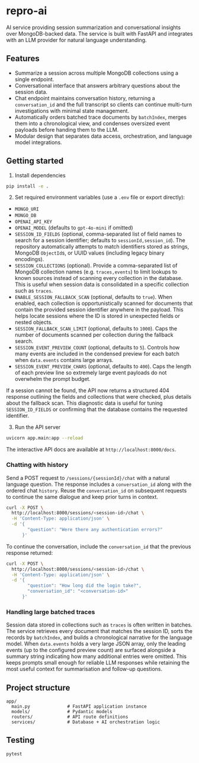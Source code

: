 # repro-ai

AI service providing session summarization and conversational insights over MongoDB-backed data. The service is built with FastAPI and integrates with an LLM provider for natural language understanding.

## Features

- Summarize a session across multiple MongoDB collections using a single endpoint.
- Conversational interface that answers arbitrary questions about the session data.
- Chat endpoint maintains conversation history, returning a `conversation_id` and the
  full transcript so clients can continue multi-turn investigations with minimal
  state management.
- Automatically orders batched trace documents by `batchIndex`, merges them into a
  chronological view, and condenses oversized event payloads before handing them to the LLM.
- Modular design that separates data access, orchestration, and language model integrations.

## Getting started

1. Install dependencies

```bash
pip install -e .
```

2. Set required environment variables (use a `.env` file or export directly):

- `MONGO_URI`
- `MONGO_DB`
- `OPENAI_API_KEY`
- `OPENAI_MODEL` (defaults to `gpt-4o-mini` if omitted)
- `SESSION_ID_FIELDS` (optional, comma-separated list of field names to search for a
  session identifier; defaults to `sessionId,session_id`). The repository automatically
  attempts to match identifiers stored as strings, MongoDB `ObjectId`s, or UUID values
  (including legacy binary encodings).
- `SESSION_COLLECTIONS` (optional). Provide a comma-separated list of MongoDB collection
  names (e.g. `traces,events`) to limit lookups to known sources instead of scanning every
  collection in the database. This is useful when session data is consolidated in a
  specific collection such as `traces`.
- `ENABLE_SESSION_FALLBACK_SCAN` (optional, defaults to `true`). When enabled, each
  collection is opportunistically scanned for documents that contain the provided
  session identifier anywhere in the payload. This helps locate sessions where the ID
  is stored in unexpected fields or nested objects.
- `SESSION_FALLBACK_SCAN_LIMIT` (optional, defaults to `1000`). Caps the number of
  documents scanned per collection during the fallback search.
- `SESSION_EVENT_PREVIEW_COUNT` (optional, defaults to `5`). Controls how many events are
  included in the condensed preview for each batch when `data.events` contains large arrays.
- `SESSION_EVENT_PREVIEW_CHARS` (optional, defaults to `400`). Caps the length of each
  preview line so extremely large event payloads do not overwhelm the prompt budget.

If a session cannot be found, the API now returns a structured 404 response outlining
the fields and collections that were checked, plus details about the fallback scan.
This diagnostic data is useful for tuning `SESSION_ID_FIELDS` or confirming that the
database contains the requested identifier.

3. Run the API server

```bash
uvicorn app.main:app --reload
```

The interactive API docs are available at `http://localhost:8000/docs`.

### Chatting with history

Send a POST request to `/sessions/{sessionId}/chat` with a natural language
question. The response includes a `conversation_id` along with the ordered chat
`history`. Reuse the `conversation_id` on subsequent requests to continue the
same dialogue and keep prior turns in context.

```bash
curl -X POST \
  http://localhost:8000/sessions/<session-id>/chat \
  -H 'Content-Type: application/json' \
  -d '{
        "question": "Were there any authentication errors?"
      }'
```

To continue the conversation, include the `conversation_id` that the previous
response returned:

```bash
curl -X POST \
  http://localhost:8000/sessions/<session-id>/chat \
  -H 'Content-Type: application/json' \
  -d '{
        "question": "How long did the login take?",
        "conversation_id": "<conversation-id>"
      }'
```

### Handling large batched traces

Session data stored in collections such as `traces` is often written in batches. The
service retrieves every document that matches the session ID, sorts the records by
`batchIndex`, and builds a chronological narrative for the language model. When
`data.events` holds a very large JSON array, only the leading events (up to the configured
preview count) are surfaced alongside a summary string indicating how many additional
entries were omitted. This keeps prompts small enough for reliable LLM responses while
retaining the most useful context for summarisation and follow-up questions.

## Project structure

```
app/
  main.py              # FastAPI application instance
  models/              # Pydantic models
  routers/             # API route definitions
  services/            # Database + AI orchestration logic
```

## Testing

```bash
pytest
```

